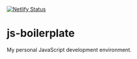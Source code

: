 [![Netlify Status](https://api.netlify.com/api/v1/badges/c598cd4c-7fd1-4630-8d48-0da7dc7b3a97/deploy-status)](https://app.netlify.com/sites/evv-js-boilerplate/deploys)
# js-boilerplate
My personal JavaScript development environment.
